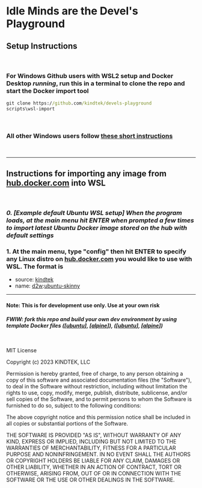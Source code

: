 # Idle Minds are the **Devel's Playground**

## Setup Instructions  

&nbsp;

### For **Windows Github** users with **WSL2** setup and **Docker Desktop** *running*, run this in a terminal to clone the repo and start the Docker import tool

``` bat
git clone https://github.com/kindtek/devels-playground
scripts\wsl-import
```

&nbsp; 

### All other Windows users follow [these short instructions](https://github.com/kindtek/devels-workshop#idle-hands-are-the-devels-workshop)  

&nbsp;

----------------------------------------------------------------------------------

## Instructions for importing any image from [hub.docker.com](https://hub.docker.com/) into WSL

&nbsp;

### *0. [Example default Ubuntu WSL setup] When the program loads, at the main menu hit ENTER when prompted a few times to import latest Ubuntu Docker image stored on the hub with default settings*

### 1. At the main menu, type "config" then hit ENTER to specify any Linux distro on [hub.docker.com](https://hub.docker.com/) you would like to use with WSL. The format is

- source: [kindtek](https://hub.docker.com/u/kindtek)
- name: [d2w](https://hub.docker.com/r/kindtek/d2w/tags):[ubuntu-skinny](https://hub.docker.com/layers/kindtek/d2w/ubuntu-skinny/images/)

----------------------------------------------------------------------------------

#### **Note: This is for development use only. Use at your own risk**

#### *FWIW: fork this repo and build your own dev environment by using template Docker files ([[ubuntu](docker-compose.ubuntu.yaml)], [[alpine](docker-compose.alpine.yaml)]), ([[ubuntu](dockerfile.ubuntu.yaml)], [[alpine](dockerfile.alpine.yaml)])*

&nbsp;
&nbsp;&nbsp;
&nbsp;
&nbsp;
&nbsp;
&nbsp;
&nbsp;

MIT License

Copyright (c) 2023 KINDTEK, LLC

Permission is hereby granted, free of charge, to any person obtaining a copy
of this software and associated documentation files (the "Software"), to deal
in the Software without restriction, including without limitation the rights
to use, copy, modify, merge, publish, distribute, sublicense, and/or sell
copies of the Software, and to permit persons to whom the Software is
furnished to do so, subject to the following conditions:

The above copyright notice and this permission notice shall be included in all
copies or substantial portions of the Software.

THE SOFTWARE IS PROVIDED "AS IS", WITHOUT WARRANTY OF ANY KIND, EXPRESS OR
IMPLIED, INCLUDING BUT NOT LIMITED TO THE WARRANTIES OF MERCHANTABILITY,
FITNESS FOR A PARTICULAR PURPOSE AND NONINFRINGEMENT. IN NO EVENT SHALL THE
AUTHORS OR COPYRIGHT HOLDERS BE LIABLE FOR ANY CLAIM, DAMAGES OR OTHER
LIABILITY, WHETHER IN AN ACTION OF CONTRACT, TORT OR OTHERWISE, ARISING FROM,
OUT OF OR IN CONNECTION WITH THE SOFTWARE OR THE USE OR OTHER DEALINGS IN THE
SOFTWARE.

